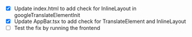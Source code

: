 - [x] Update index.html to add check for InlineLayout in googleTranslateElementInit
- [x] Update AppBar.tsx to add check for TranslateElement and InlineLayout
- [ ] Test the fix by running the frontend
